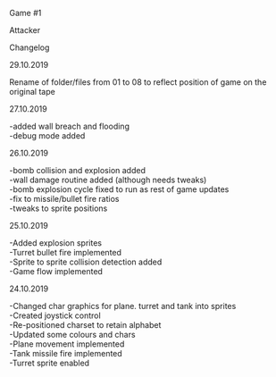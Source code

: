 Game #1

Attacker

Changelog

29.10.2019

Rename of folder/files from 01 to 08 to reflect position of game on the original tape

27.10.2019

-added wall breach and flooding  
-debug mode added  

26.10.2019

-bomb collision and explosion added  
-wall damage routine added (although needs tweaks)  
-bomb explosion cycle fixed to run as rest of game updates  
-fix to missile/bullet fire ratios  
-tweaks to sprite positions

25.10.2019

-Added explosion sprites  
-Turret bullet fire implemented  
-Sprite to sprite collision detection added  
-Game flow implemented  

24.10.2019

-Changed char graphics for plane. turret and tank into sprites  
-Created joystick control  
-Re-positioned charset to retain alphabet  
-Updated some colours and chars  
-Plane movement implemented  
-Tank missile fire implemented  
-Turret sprite enabled  
